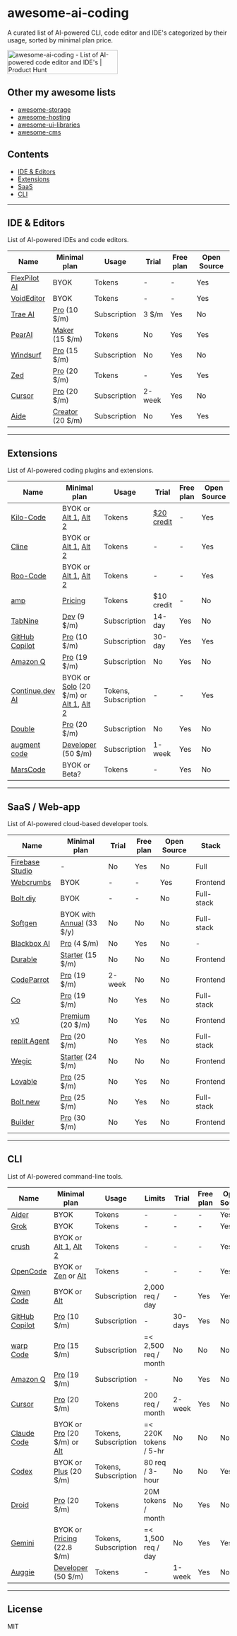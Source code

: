 # awesome-ai-coding

A curated list of AI-powered CLI, code editor and IDE's categorized by their usage, sorted by minimal plan price.

<a href="https://www.producthunt.com/products/awesome-ai-coding?embed=true&utm_source=badge-featured&utm_medium=badge&utm_source=badge-awesome&#0045;ai&#0045;coding" target="_blank"><img src="https://api.producthunt.com/widgets/embed-image/v1/featured.svg?post_id=1008787&theme=light&t=1756027113949" alt="awesome&#0045;ai&#0045;coding - List&#0032;of&#0032;AI&#0045;powered&#0032;code&#0032;editor&#0032;and&#0032;IDE&#0039;s | Product Hunt" style="width: 250px; height: 54px;" width="250" height="54" /></a>

## Other my awesome lists

- [awesome-storage](https://github.com/dalisoft/awesome-storage)
- [awesome-hosting](https://github.com/dalisoft/awesome-hosting)
- [awesome-ui-libraries](https://github.com/dalisoft/awesome-ui-libraries)
- [awesome-cms](https://github.com/dalisoft/awesome-cms)

## Contents

- [IDE & Editors](#ide--editors)
- [Extensions](#extensions)
- [SaaS](#saas--web-app)
- [CLI](#cli)

---

## IDE & Editors

List of AI-powered IDEs and code editors.

| Name                                 | Minimal plan                                    | Usage        | Trial  | Free plan | Open Source |
| ------------------------------------ | ----------------------------------------------- | ------------ | ------ | --------- | ----------- |
| [FlexPilot AI](https://flexpilot.ai) | BYOK                                            | Tokens       | -      | -         | Yes         |
| [VoidEditor](https://voideditor.com) | BYOK                                            | Tokens       | -      | -         | Yes         |
| [Trae AI](https://trae.ai)           | [Pro](https://www.trae.ai/pricing) (10 \$/m)    | Subscription | 3 \$/m | Yes       | No          |
| [PearAI](https://trypear.ai)         | [Maker](https://trypear.ai/pricing) (15 \$/m)   | Tokens       | No     | Yes       | Yes         |
| [Windsurf](https://windsurf.com)     | [Pro](https://windsurf.com/pricing) (15 \$/m)   | Subscription | No     | Yes       | No          |
| [Zed](https://zed.dev)               | [Pro](https://zed.dev/pricing) (20 \$/m)        | Tokens       | -      | Yes       | Yes         |
| [Cursor](https://www.cursor.com)     | [Pro](https://www.cursor.com/pricing) (20 \$/m) | Subscription | 2-week | Yes       | No          |
| [Aide](https://aide.dev)             | [Creator](https://aide.dev/pricing) (20 \$/m)   | Subscription | No     | Yes       | Yes         |

---

## Extensions

List of AI-powered coding plugins and extensions.

| Name                                                  | Minimal plan                                                                                           | Usage                | Trial                       | Free plan | Open Source |
| ----------------------------------------------------- | ------------------------------------------------------------------------------------------------------ | -------------------- | --------------------------- | --------- | ----------- |
| [Kilo-Code][kilo-code-ref]                            | BYOK or [Alt 1][z-ai-ref], [Alt 2][cerebras-ref]                                                       | Tokens               | [$20 credit][kilo-code-ref] | -         | Yes         |
| [Cline](https://github.com/cline/cline)               | BYOK or [Alt 1][z-ai-ref], [Alt 2][cerebras-ref]                                                       | Tokens               | -                           | -         | Yes         |
| [Roo-Code](https://github.com/RooVetGit/Roo-Code)     | BYOK or [Alt 1][z-ai-ref], [Alt 2][cerebras-ref]                                                       | Tokens               | -                           | -         | Yes         |
| [amp](https://ampcode.com)                            | [Pricing](https://ampcode.com/manual#pricing)                                                          | Tokens               | $10 credit                  | -         | No          |
| [TabNine](https://www.tabnine.com)                    | [Dev](https://www.tabnine.com/pricing) (9 \$/m)                                                        | Subscription         | 14-day                      | Yes       | No          |
| [GitHub Copilot](https://github.com/features/copilot) | [Pro](https://github.com/features/copilot/plans) (10 \$/m)                                             | Subscription         | 30-day                      | Yes       | Yes         |
| [Amazon Q](https://aws.amazon.com/q/developer)        | [Pro](https://aws.amazon.com/q/developer/pricing) (19 \$/m)                                            | Subscription         | No                          | Yes       | No          |
| [Continue.dev AI](https://continue.dev)               | BYOK or [Solo](https://hub.continue.dev/pricing) (20 \$/m) or [Alt 1][z-ai-ref], [Alt 2][cerebras-ref] | Tokens, Subscription | -                           | -         | Yes         |
| [Double](https://double.bot)                          | [Pro](https://docs.double.bot/pricing) (20 \$/m)                                                       | Subscription         | No                          | Yes       | No          |
| [augment code](https://www.augmentcode.com)           | [Developer](https://www.augmentcode.com/pricing) (50 \$/m)                                             | Subscription         | 1-week                      | Yes       | No          |
| [MarsCode](https://www.marscode.com)                  | BYOK or Beta?                                                                                          | Tokens               | -                           | Yes       | No          |

---

## SaaS / Web-app

List of AI-powered cloud-based developer tools.

| Name                                        | Minimal plan                                             | Trial  | Free plan | Open Source | Stack      |
| ------------------------------------------- | -------------------------------------------------------- | ------ | --------- | ----------- | ---------- |
| [Firebase Studio](https://firebase.studio/) | -                                                        | No     | Yes       | No          | Full       |
| [Webcrumbs](https://www.webcrumbs.org)      | BYOK                                                     | -      | -         | Yes         | Frontend   |
| [Bolt.diy](https://bolt.diy)                | BYOK                                                     | -      | -         | No          | Full-stack |
| [Softgen](https://softgen.ai)               | BYOK with [Annual](https://softgen.ai/pricing) (33 \$/y) | No     | No        | No          | Full-stack |
| [Blackbox AI](https://blackbox.ai)          | [Pro](https://www.blackbox.ai/pricing) (4 \$/m)          | No     | Yes       | No          | -          |
| [Durable](https://durable.co)               | [Starter](https://durable.co/pricing) (15 \$/m)          | No     | No        | No          | Frontend   |
| [CodeParrot](https://codeparrot.ai)         | [Pro](https://codeparrot.ai/pricing) (19 \$/m)           | 2-week | No        | No          | Frontend   |
| [Co](https://www.co.dev)                    | [Pro](https://www.co.dev/pricing) (19 \$/m)              | No     | Yes       | No          | Full-stack |
| [v0](https://v0.app)                        | [Premium](https://v0.app/pricing) (20 \$/m)              | No     | Yes       | No          | Frontend   |
| [replit Agent][replit-ref]                  | [Pro](https://replit.com/pricing) (20 \$/m)              | No     | Yes       | No          | Full-stack |
| [Wegic](https://wegic.ai)                   | [Starter](https://wegic.ai/pricing) (24 \$/m)            | No     | No        | No          | Frontend   |
| [Lovable](https://lovable.dev)              | [Pro](https://lovable.dev/pricing) (25 \$/m)             | No     | Yes       | No          | Frontend   |
| [Bolt.new](https://bolt.new)                | [Pro](https://bolt.new/pricing) (25 \$/m)                | No     | Yes       | No          | Full-stack |
| [Builder](https://builder.io)               | [Pro](https://www.builder.io/m/pricing) (30 \$/m)        | No     | Yes       | No          | Frontend   |

---

## CLI

List of AI-powered command-line tools.

| Name                                                     | Minimal plan                                                                  | Usage                | Limits                | Trial   | Free plan | Open Source |
| -------------------------------------------------------- | ----------------------------------------------------------------------------- | -------------------- | --------------------- | ------- | --------- | ----------- |
| [Aider](https://aider.chat)                              | BYOK                                                                          | Tokens               | -                     | -       | -         | Yes         |
| [Grok](https://grokcli.io)                               | BYOK                                                                          | Tokens               | -                     | -       | -         | Yes         |
| [crush](https://github.com/charmbracelet/crush)          | BYOK or [Alt 1][z-ai-ref], [Alt 2][cerebras-ref]                              | Tokens               | -                     | -       | -         | Yes         |
| [OpenCode](https://github.com/sst/opencode)              | BYOK or [Zen](https://opencode.ai/docs/zen) or [Alt][z-ai-ref]                | Tokens               | -                     | -       | -         | Yes         |
| [Qwen Code](https://github.com/QwenLM/qwen-code)         | BYOK or [Alt][cerebras-ref]                                                   | Subscription         | 2,000 req / day       | -       | Yes       | Yes         |
| [GitHub Copilot](https://github.com/features/copilot)    | [Pro](https://github.com/features/copilot/plans) (10 \$/m)                    | Subscription         | -                     | 30-days | Yes       | No          |
| [warp Code](https://www.warp.dev)                        | [Pro](https://www.warp.dev/pricing) (15 \$/m)                                 | Subscription         | =< 2,500 req / month  | No      | No        | No          |
| [Amazon Q](https://aws.amazon.com/q/developer)           | [Pro](https://aws.amazon.com/q/developer/pricing) (19 \$/m)                   | Subscription         | -                     | No      | Yes       | No          |
| [Cursor](https://cursor.com/cli)                         | [Pro](https://www.cursor.com/pricing) (20 \$/m)                               | Tokens               | 200 req / month       | 2-week  | Yes       | No          |
| [Claude Code](https://github.com/anthropics/claude-code) | BYOK or [Pro](https://www.anthropic.com/pricing) (20 \$/m) or [Alt][z-ai-ref] | Tokens, Subscription | =< 220K tokens / 5-hr | No      | No        | No          |
| [Codex](https://github.com/openai/codex)                 | BYOK or [Plus](https://openai.com/chatgpt/pricing) (20 \$/m)                  | Tokens, Subscription | 80 req / 3-hour       | No      | No        | Yes         |
| [Droid](https://factory.ai/product/ide)                  | [Pro](https://factory.ai/pricing) (20 \$/m)                                   | Tokens               | 20M tokens / month    | No      | Yes       | No          |
| [Gemini](https://github.com/google-gemini/gemini-cli)    | BYOK or [Pricing](https://codeassist.google) (22.8 \$/m)                      | Tokens, Subscription | =< 1,500 req / day    | No      | Yes       | Yes         |
| [Auggie](https://docs.augmentcode.com/cli)               | [Developer](https://www.augmentcode.com/pricing) (50 \$/m)                    | Tokens               | -                     | 1-week  | Yes       | No          |

---

## License

MIT

<!-- referral links -->

[cerebras-ref]: https://cloud.cerebras.ai?referral_code=d5m9c9m4
[kilo-code-ref]: https://kilocode.ai/users/sign_up?referral-code=e5be975c-9c80-4370-8547-8a7a18c4a275
[replit-ref]: https://replit.com/refer/dalisoft
[z-ai-ref]: https://z.ai/subscribe?ic=WYG1DQWSMW
